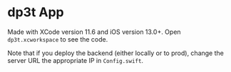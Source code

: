 # dp3t App
Made with XCode version 11.6 and iOS version 13.0+. Open `dp3t.xcworkspace` to see the code.

Note that if you deploy the backend (either locally or to prod), change the server URL the appropriate IP in `Config.swift`.

